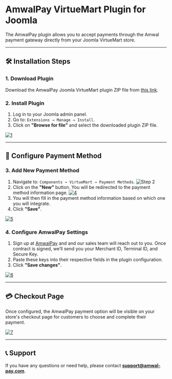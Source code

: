 # AmwalPay VirtueMart Plugin for Joomla

The AmwalPay plugin allows you to accept payments through the Amwal payment gateway directly from your Joomla VirtueMart store.

---

## 🛠 Installation Steps

### 1. Download Plugin
Download the AmwalPay Joomla VirtueMart plugin ZIP file from [this link](https://extensions.joomla.org/add-an-extension/extension/e-commerce/payment-gateway/amwal-pay/).

### 2. Install Plugin
1. Log in to your Joomla admin panel.
2. Go to: `Extensions → Manage → Install`.
3. Click on **"Browse for file"** and select the downloaded plugin ZIP file.

<a href="https://ibb.co/G4sffRmt"><img src="https://i.ibb.co/KpNccWnL/1.png" alt="1" border="0"></a>

---

## 🔧 Configure Payment Method

### 3. Add New Payment Method
1. Navigate to: `Components → VirtueMart → Payment Methods`.
![Step 2](https://i.ibb.co/kswXWr1w/3.png)
2. Click on the **"New"** button. You will be redirected to the payment method information page.
<a href="https://ibb.co/nMGLhkFQ"><img src="https://i.ibb.co/s9fVL3Zs/4.png" alt="4" border="0"></a>
3. You will then fill in the payment method information based on which one you will integrate.
4. Click **"Save"**.

<a href="https://ibb.co/ksK1wPmW"><img src="https://i.ibb.co/DH4pvjrS/5.png" alt="5" border="0"></a>

### 4. Configure AmwalPay Settings
1. Sign up at [AmwalPay](https://www.amwal-pay.com/) and and our sales team will reach out to you. Once contract is signed, we’ll send you your Merchant ID, Terminal ID, and Secure Key. 
2. Paste these keys into their respective fields in the plugin configuration.
3. Click **"Save changes"**.

<a href="https://ibb.co/8LCmYSM1"><img src="https://i.ibb.co/4nqF15Wh/6.png" alt="6" border="0"></a>

---

## 💳 Checkout Page

Once configured, the AmwalPay payment option will be visible on your store's checkout page for customers to choose and complete their payment.

<a href="https://ibb.co/B2qhHGfz"><img src="https://i.ibb.co/r24BK3Q7/7.png" alt="7" border="0"></a>

---

## 📞 Support

If you have any questions or need help, please contact **support@amwal-pay.com**.